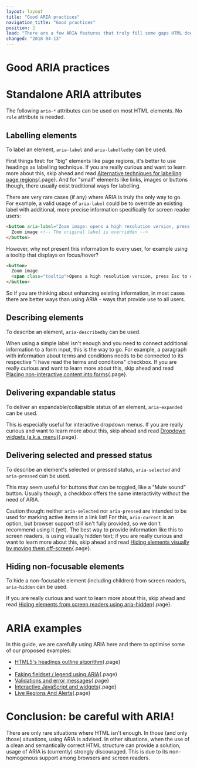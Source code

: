 ```yaml
---
layout: layout
title: "Good ARIA practices"
navigation_title: "Good practices"
position: 2
lead: "There are a few ARIA features that truly fill some gaps HTML doesn't provide a solution for. Working pretty reliably in modern browsers and screen readers, the following techniques can be recommended as safe to use."
changed: "2018-04-13"
---
```


# Good ARIA practices

# Standalone ARIA attributes

The following `aria-*` attributes can be used on most HTML elements. No `role` attribute is needed.

## Labelling elements

To label an element, `aria-label` and `aria-labelledby` can be used.

First things first: for "big" elements like page regions, it's better to use headings as labelling technique. If you are really curious and want to learn more about this, skip ahead and read [Alternative techniques for labelling page regions](/examples/headings/alternative-techniques){.page}. And for "small" elements like links, images or buttons though, there usually exist traditional ways for labelling.

There are very rare cases (if any) where ARIA is truly the only way to go. For example, a valid usage of `aria-label` could be to override an existing label with additional, more precise information specifically for screen reader users:

```html
<button aria-label="Zoom image: opens a high resolution version, press Esc to close">
  Zoom image <!-- The original label is overridden -->
</button>
```

However, why not present this information to every user, for example using a tooltip that displays on focus/hover?

```html
<button>
  Zoom image
  <span class="tooltip">Opens a high resolution version, press Esc to close</span>
</button>
```

So if you are thinking about enhancing existing information, in most cases there are better ways than using ARIA - ways that provide use to all users.

## Describing elements

To describe an element, `aria-describedby` can be used.

When using a simple label isn't enough and you need to connect additional information to a form input, this is the way to go. For example, a paragraph with information about terms and conditions needs to be connected to its respective "I have read the terms and conditions" checkbox. If you are really curious and want to learn more about this, skip ahead and read [Placing non-interactive content into forms](/examples/forms/non-interactive-content-in-forms){.page}.

## Delivering expandable status

To deliver an expandable/collapsible status of an element, `aria-expanded` can be used.

This is especially useful for interactive dropdown menus. If you are really curious and want to learn more about this, skip ahead and read [Dropdown widgets (a.k.a. menu)](/examples/widgets/dropdown-widgets-a-k-a-menu-){.page}.

## Delivering selected and pressed status

To describe an element's selected or pressed status, `aria-selected` and `aria-pressed` can be used.

This may seem useful for buttons that can be toggled, like a "Mute sound" button. Usually though, a checkbox offers the same interactivity without the need of ARIA.

Caution though: neither `aria-selected` nor `aria-pressed` are intended to be used for marking active items in a link list! For this, `aria-current` is an option, but browser support still isn't fully provided, so we don't recommend using it (yet). The best way to provide information like this to screen readers, is using visually hidden text; if you are really curious and want to learn more about this, skip ahead and read [Hiding elements visually by moving them off-screen](/examples/hiding-elements/visually){.page}.

## Hiding non-focusable elements

To hide a non-focusable element (including children) from screen readers, `aria-hidden` can be used.

If you are really curious and want to learn more about this, skip ahead and read [Hiding elements from screen readers using aria-hidden](/examples/hiding-elements/from-screen-readers){.page}.

# ARIA examples

In this guide, we are carefully using ARIA here and there to optimise some of our proposed examples:

- [HTML5's headings outline algorithm](/examples/headings/html5-outline){.page}
- [](@page-81)
- [Faking fieldset / legend using ARIA](/examples/forms/faking-fieldset-legend-using-aria){.page}
- [Validations and error messages](/examples/forms/validations-and-error-messages){.page}
- [Interactive JavaScript and widgets](/examples/widgets){.page}
- [Live Regions And Alerts](/examples/live-regions-and-alerts){.page}

# Conclusion: be careful with ARIA!

There are only rare situations where HTML isn't enough. In those (and only those) situations, using ARIA is advised. In other situations, when the use of a clean and semantically correct HTML structure can provide a solution, usage of ARIA is (currently) strongly discouraged. This is due to its non-homogenous support among browsers and screen readers.